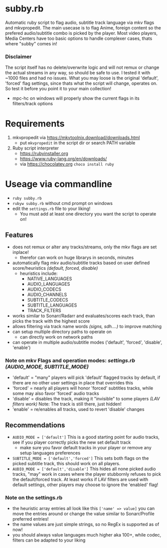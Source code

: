 # subby.rb
Automatic ruby script to flag audio, subtitle track language via mkv flags and mkvpropedit.
The main usecase is to flag Anime, foreign content so the prefered audio/subtitle combo is picked by the player.
Most video players, Media Centers have too basic options to handle complexer cases, thats where "subby" comes in!

### Disclaimer
The script itself has no delete/overwrite logic and will not remux or change the actual streams in any way, so should be safe to use.
I tested it with ~1000 files and had no issues.
What you may loose is the original 'default', 'forced' flag settings, since thats what the script will change, operates on.
So test it before you point it to your main collection!
- mpc-hc on windows will properly show the current flags in its filters/track options

# Requirements
1. mkvpropedit via https://mkvtoolnix.download/downloads.html
   - put `mkvpropedit` in the script dir or search PATH variable
3. Ruby script interpreter
   - https://rubyinstaller.org
   - https://www.ruby-lang.org/en/downloads/
   - via https://chocolatey.org `choco install ruby`

# Useage via commandline
- `ruby subby.rb`
- `rubyw subby.rb` without cmd prompt on windows
- edit the `settings.rb` file to your liking!
  - You must add at least one directory you want the script to operate on!

## Features
- does not remux or alter any tracks/streams, only the mkv flags are set inplace!
  - therefor can work on huge librarys in seconds, minutes
- automatically flag mkv audio/subtitle tracks based on user defined score/heuristics *(default, forced, disable)*
  - heuristics include:
    - NATIVE_LANGUAGES
    - AUDIO_LANGUAGES
    - AUDIO_CODECS
    - AUDIO_CHANNELS
    - SUBTITLE_CODECS
    - SUBTITLE_LANGUAGES
    - TRACK_FILTERS
- works similar to Sonarr/Radarr and evaluates/scores each track, than picks the track with the highest score
- allows filtering via track name words *(signs, sdh....)* to improve matching
- can setup multiple directory paths to operate on
  - can directly work on network paths
- can operate in multiple audio/subtitle modes ('default', 'forced', 'disable', 'enable')

### Note on mkv Flags and operation modes: *settings.rb (AUDIO_MODE, SUBTITLE_MODE)*
- 'default' = "many" players will pick 'default' flagged tracks by default, if there are no other user settings in place that overrides this
- 'forced'  = nearly all players will honor 'forced' subtitles tracks, while some may also favor 'forced' audio tracks
- 'disable' = disables the track, making it "invisible" to some players *(LAV filters work)* Note: The track is still there, just hidden!
- 'enable'  = re/enables all tracks, used to revert 'disable' changes

## Recommendations
- `AUDIO_MODE = ['default']` This is a good starting point for audio tracks, see if you player correctly picks the new set default track
  - make sure you favor default tracks in your player or remove any setup languages preferences
- `SUBTITLE_MODE = ['default','forced']` This sets both flags on the picked subtitle track, this should work on all players.
- `AUDIO_MODE = ['default','disable']` This hides all none picked audio tracks, "may" work in cases where the player stubbornly refuses to pick the default/forced track. At least works if LAV filters are used with default settings, other players may choose to ignore the 'enabled' flag!

### Note on the settings.rb
- the heuristic array entries all look like this `['name' => value]` you can move the entries around or change the value similar to Sonarr/Profile preferred entries!
- the name values are just simple strings, so no RegEx is supported as of now!
- you should always value languages much higher aka 100+, while codec, filters can be adapted to your liking
